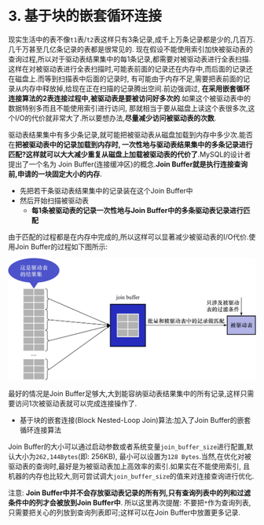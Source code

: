 # 3. 基于块的嵌套循环连接

现实生活中的表不像`t1`表/`t2`表这样只有3条记录,成千上万条记录都是少的,几百万.几千万甚至几亿条记录的表都是很常见的.
现在假设不能使用索引加快被驱动表的查询过程,所以对于驱动表结果集中的每1条记录,都需要对被驱动表进行全表扫描.
这样在对被驱动表进行全表扫描时,可能表前面的记录还在内存中,而后面的记录还在磁盘上.而等到扫描表中后面的记录时,
有可能由于内存不足,需要把表前面的记录从内存中释放掉,给现在正在扫描的记录腾出空间.前边强调过,
**在采用嵌套循环连接算法的2表连接过程中,被驱动表是要被访问好多次的**.如果这个被驱动表中的数据特别多而且不能使用索引进行访问,
那就相当于要从磁盘上读这个表很多次,这个I/O的代价就非常大了.所以要想办法,**尽量减少访问被驱动表的次数**.

驱动表结果集中有多少条记录,就可能把被驱动表从磁盘加载到内存中多少次.能否在**把被驱动表中的记录加载到内存时,
一次性地与驱动表结果集中的多条记录进行匹配?这样就可以大大减少重复从磁盘上加载被驱动表的代价了**.MySQL的设计者提出了一个名为
Join Buffer(连接缓冲区)的概念.**Join Buffer就是执行连接查询前,申请的一块固定大小的内存**.

- 先把若干条驱动表结果集中的记录装在这个Join Buffer中
- 然后开始扫描被驱动表
  - **每1条被驱动表的记录一次性地与Join Buffer中的多条驱动表记录进行匹配**

由于匹配的过程都是在内存中完成的,所以这样可以显著减少被驱动表的I/O代价.使用Join Buffer的过程如下图所示:

![使用JoinBuffer的过程示意图](./img/使用JoinBuffer的过程示意图.jpg)

最好的情况是Join Buffer足够大,大到能容纳驱动表结果集中的所有记录,这样只需要访问1次被驱动表就可以完成连接操作了.

- 基于块的嵌套连接(Block Nested-Loop Join)算法:加入了Join Buffer的嵌套循环连接算法

Join Buffer的大小可以通过启动参数或者系统变量`join_buffer_size`进行配置,默认大小为`262,144Bytes`(即: 256KB),
最小可以设置为`128 Bytes`.当然,在优化对被驱动表的查询时,最好是为被驱动表加上高效率的索引.如果实在不能使用索引,
且机器的内存也比较大,则可尝试调大`join_buffer_size`的值来对连接查询进行优化.

注意: **Join Buffer中并不会存放驱动表记录的所有列,只有查询列表中的列和过滤条件中的列才会被放到Join Buffer中**.
所以这里再次提醒: 不要把`*`作为查询列表,只需要把关心的列放到查询列表即可;这样可以在Join Buffer中放置更多记录.
